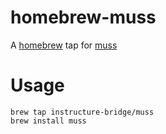 # homebrew-muss

A [homebrew] tap for [muss]

# Usage

    brew tap instructure-bridge/muss
    brew install muss

[homebrew]: https://brew.sh
[muss]: https://github.com/instructure-bridge/muss

